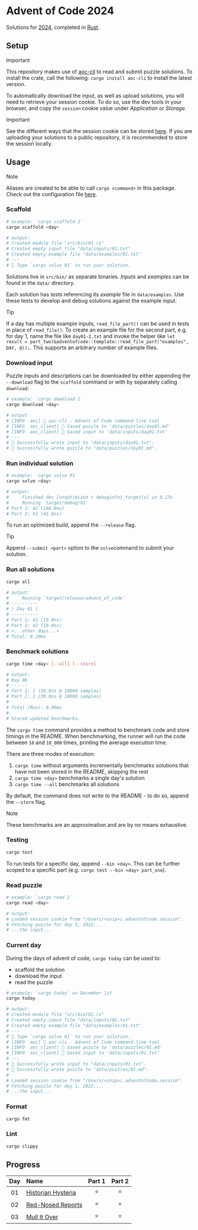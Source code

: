 # Advent of Code 2024

Solutions for [2024](https://adventofcode.com/2024), completed in
[Rust](https://www.rust-lang.org/).

## Setup

> [!IMPORTANT]
> This repository makes use of [aoc-cli](https://github.com/scarvalhojr/aoc-cli) to read
> and submit puzzle solutions. To install the crate, call the following:
> `cargo install aoc-cli` to install the latest version.

To automatically download the input, as well as upload solutions, you will need to
retrieve your session cookie. To do so, use the dev tools in your browser, and copy the
`session` cookie value under _Application_ or _Storage_.

> [!IMPORTANT]
> See the different ways that the session cookie can be stored
> [here](https://github.com/scarvalhojr/aoc-cli/tree/main?tab=readme-ov-file#session-cookie-).
> If you are uploading your solutions to a public repository, it is recommended to store
> the session locally.

## Usage

> [!NOTE]
> Aliases are created to be able to call `cargo <command>` in this package. Check out
> the configuration file [here](./.cargo/config.toml).

### Scaffold

```sh
# example: `cargo scaffold 1`
cargo scaffold <day>

# output:
# Created module file "src/bin/01.rs"
# Created empty input file "data/inputs/01.txt"
# Created empty example file "data/examples/01.txt"
# ---
# 🎄 Type `cargo solve 01` to run your solution.
```

Solutions live in `src/bin/` as separate binaries.
_Inputs_ and _examples_ can be found in the `data/` directory.

Each solution has _tests_ referencing its _example_ file in `data/examples`. Use these
tests to develop and debug solutions against the example input.

> [!TIP]
> If a day has multiple example inputs, `read_file_part()` can be used in tests in place
> of `read_file()`. To create an example file for the second part, e.g. for day 1,
> name the file like `day01-2.txt` and invoke the helper like
> `let result = part_two(&adventofcode::template::read_file_part("examples", DAY, @));`.
> This supports an arbitrary number of example files.

### Download input

Puzzle inputs and descriptions can be downloaded by either appending the `--download`
flag to the `scaffold` command or with by separately calling `download`:

```sh
# example: `cargo download 1`
cargo download <day>

# output
# [INFO  aoc] 🎄 aoc-cli - Advent of Code command-line tool
# [INFO  aoc_client] 🎅 Saved puzzle to 'data/puzzles/day01.md'
# [INFO  aoc_client] 🎅 Saved input to 'data/inputs/day01.txt'
# ---
# 🎄 Successfully wrote input to "data/inputs/day01.txt".
# 🎄 Successfully wrote puzzle to "data/puzzles/day01.md".
```

### Run individual solution

```sh
# example: `cargo solve 01`
cargo solve <day>

# output:
#     Finished dev [unoptimized + debuginfo] target(s) in 0.13s
#     Running `target/debug/01`
# Part 1: 42 (166.0ns)
# Part 2: 42 (41.0ns)
```

To run an optimized build, append the `--release` flag.

> [!TIP]
> Append `--submit <part>` option to the `solve`command to submit your solution.

### Run all solutions

```sh
cargo all

# output:
#     Running `target/release/advent_of_code`
# ----------
# | Day 01 |
# ----------
# Part 1: 42 (19.0ns)
# Part 2: 42 (19.0ns)
# <...other days...>
# Total: 0.20ms
```

### Benchmark solutions

```sh
cargo time <day> [--all] [--store]

# output:
# Day 08
# ------
# Part 1: 1 (39.0ns @ 10000 samples)
# Part 2: 2 (39.0ns @ 10000 samples)
#
# Total (Run): 0.00ms
#
# Stored updated benchmarks.
```

The `cargo time` command provides a method to benchmark code and store timings in the
README. When benchmarking, the runner will run the code between `10` and `10_000` times,
printing the average execution time.

There are three modes of execution:

1. `cargo time` without arguments incrementally benchmarks solutions that have not been
   stored in the README, skipping the rest
2. `cargo time <day>` benchmarks a single day's solution
3. `cargo time --all` benchmarks all solutions

By default, the command does not write to the README - to do so, append the `--store`
flag.

> [!NOTE]
> These benchmarks are an approximation and are by no means exhaustive.

### Testing

```sh
cargo test
```

To run tests for a specific day, append `--bin <day>`. This can be further scoped to a
specific part (e.g. `cargo test --bin <day> part_one`).

### Read puzzle

```sh
# example: `cargo read 1`
cargo read <day>

# output:
# Loaded session cookie from "/Users/<snip>/.adventofcode.session".
# Fetching puzzle for day 1, 2022...
# ...the input...
```

### Current day

During the days of advent of code, `cargo today` can be used to:

- scaffold the solution
- download the input
- read the puzzle

```sh
# example: `cargo today` on December 1st
cargo today

# output:
# Created module file "src/bin/01.rs"
# Created empty input file "data/inputs/01.txt"
# Created empty example file "data/examples/01.txt"
# ---
# 🎄 Type `cargo solve 01` to run your solution.
# [INFO  aoc] 🎄 aoc-cli - Advent of Code command-line tool
# [INFO  aoc_client] 🎅 Saved puzzle to 'data/puzzles/01.md'
# [INFO  aoc_client] 🎅 Saved input to 'data/inputs/01.txt'
# ---
# 🎄 Successfully wrote input to "data/inputs/01.txt".
# 🎄 Successfully wrote puzzle to "data/puzzles/01.md".
#
# Loaded session cookie from "/Users/<snip>/.adventofcode.session".
# Fetching puzzle for day 1, 2022...
# ...the input...
```

### Format

```sh
cargo fmt
```

### Lint

```sh
cargo clippy
```

## Progress

<!-- :star: -->

| Day | Name                                                      | Part 1 | Part 2 |
| :-: | :-------------------------------------------------------- | :----: | :----: |
| 01  | [Historian Hysteria](https://adventofcode.com/2024/day/1) | :star: | :star: |
| 02  | [Red-Nosed Reports](https://adventofcode.com/2024/day/2)  | :star: | :star: |
| 03  | [Mull It Over](https://adventofcode.com/2024/day/3)       | :star: | :star: |
